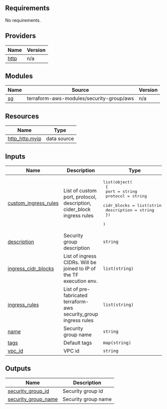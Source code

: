 ## Requirements

No requirements.

## Providers

| Name | Version |
|------|---------|
| <a name="provider_http"></a> [http](#provider\_http) | n/a |

## Modules

| Name | Source | Version |
|------|--------|---------|
| <a name="module_sg"></a> [sg](#module\_sg) | terraform-aws-modules/security-group/aws | n/a |

## Resources

| Name | Type |
|------|------|
| [http_http.myip](https://registry.terraform.io/providers/hashicorp/http/latest/docs/data-sources/http) | data source |

## Inputs

| Name | Description | Type | Default | Required |
|------|-------------|------|---------|:--------:|
| <a name="input_custom_ingress_rules"></a> [custom\_ingress\_rules](#input\_custom\_ingress\_rules) | List of custom port, protocol, description, cider\_block ingress rules | <pre>list(object(<br>    {<br>      port        = string<br>      protocol    = string<br>      cidr_blocks = list(string)<br>      description = string<br>    })<br>  )</pre> | `[]` | no |
| <a name="input_description"></a> [description](#input\_description) | Security group description | `string` | `"SSH, HTTP ingress from anywhere"` | no |
| <a name="input_ingress_cidr_blocks"></a> [ingress\_cidr\_blocks](#input\_ingress\_cidr\_blocks) | List of ingress CIDRs. Will be joined to IP of the TF execution env. | `list(string)` | `[]` | no |
| <a name="input_ingress_rules"></a> [ingress\_rules](#input\_ingress\_rules) | List of pre-fabricated terraform-aws security\_group ingress rules | `list(string)` | <pre>[<br>  "http-80-tcp",<br>  "ssh-tcp"<br>]</pre> | no |
| <a name="input_name"></a> [name](#input\_name) | Security group name | `string` | `"http-ssh-sg"` | no |
| <a name="input_tags"></a> [tags](#input\_tags) | Default tags | `map(string)` | n/a | yes |
| <a name="input_vpc_id"></a> [vpc\_id](#input\_vpc\_id) | VPC id | `string` | n/a | yes |

## Outputs

| Name | Description |
|------|-------------|
| <a name="output_security_group_id"></a> [security\_group\_id](#output\_security\_group\_id) | Security group id |
| <a name="output_security_group_name"></a> [security\_group\_name](#output\_security\_group\_name) | Security group name |
